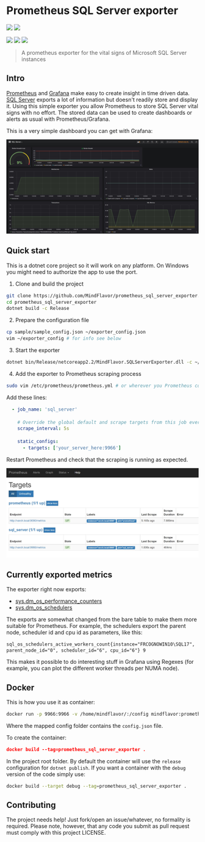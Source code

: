 # Prometheus SQL Server exporter

![](https://img.shields.io/github/license/mindflavor/prometheus_sql_server_exporter.svg)
![](https://img.shields.io/github/release/mindflavor/prometheus_sql_server_exporter.svg)

![](https://travis-ci.org/MindFlavor/prometheus_sql_server_exporter.svg?branch=master)
![](https://img.shields.io/github/commits-since/mindflavor/prometheus_sql_server_exporter/v0.2.0.svg)
![](https://img.shields.io/github/contributors/mindflavor/prometheus_sql_server_exporter.svg)

> A prometheus exporter for the vital signs of Microsoft SQL Server instances

## Intro
[Prometheus](https://prometheus.io) and [Grafana](https://grafana.com) make easy to create insight in time driven data. [SQL Server](https://www.microsoft.com/en-us/sql-server/sql-server-2017) exports a lot of information but doesn't readily store and display it. Using this simple exporter you allow Prometheus to store SQL Server vital signs with no effort. The stored data can be used to create dashboards or alerts as usual with Prometheus/Grafana.

This is a very simple dashboard you can get with Grafana:

![](extra/snap00.jpg)

## Quick start

This is a dotnet core project so it will work on any platform. On Windows you might need to authorize the app to use the port.

1. Clone and build the project

```bash
git clone https://github.com/MindFlavor/prometheus_sql_server_exporter.git
cd prometheus_sql_server_exporter
dotnet build -c Release
```

2. Prepare the configuration file

```bash
cp sample/sample_config.json ~/exporter_config.json
vim ~/exporter_config # for info see below
```

3. Start the exporter

```bash
dotnet bin/Release/netcoreapp2.2/MindFlavor.SQLServerExporter.dll -c ~/exporter_config.json
```

4. Add the exporter to Prometheus scraping process

```bash
sudo vim /etc/prometheus/prometheus.yml # or wherever you Prometheus config file is
```

Add these lines: 

```yaml
  - job_name: 'sql_server'

    # Override the global default and scrape targets from this job every 5 seconds.
    scrape_interval: 5s

    static_configs:
      - targets: ['your_server_here:9966']
```

Restart Prometheus and check that the scraping is running as expected.

![](extra/prom00.jpg)

## Currently exported metrics

The exporter right now exports:

* [sys.dm_os_performance_counters](https://docs.microsoft.com/en-us/sql/relational-databases/system-dynamic-management-views/sys-dm-os-performance-counters-transact-sql)
* [sys.dm_os_schedulers](https://docs.microsoft.com/en-us/sql/relational-databases/system-dynamic-management-views/sys-dm-os-schedulers-transact-sql)

The exports are somewhat changed from the bare table to make them more suitable for Prometheus. For example, the schedulers export the parent node, scheduler id and cpu id as parameters, like this:

```
sql_os_schedulers_active_workers_count{instance="FRCOGNOWIN10\SQL17", parent_node_id="0", scheduler_id="6", cpu_id="6"} 9
```

This makes it possible to do interesting stuff in Grafana using Regexes (for example, you can plot the different worker threads per NUMA node).

## Docker

This is how you use it as container:

```bash
docker run -p 9966:9966 -v /home/mindflavor/:/config mindflavor:prometheus_sql_server_exporter
```

Where the mapped config folder contains the `config.json` file. 

To create the container:

```json
docker build --tag=prometheus_sql_server_exporter .
```

In the project root folder. By default the container will use the `release` configuration for `dotnet publish`. If you want a container with the `debug` version of the code simply use:

```bash
docker build --target debug --tag=prometheus_sql_server_exporter .
```

## Contributing

The project needs help! Just fork/open an issue/whatever, no formality is required. Please note, however, that any code you submit as pull request must comply with this project LICENSE.
